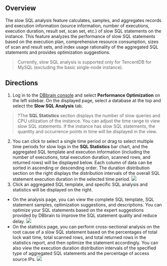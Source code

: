 ## Overview
The slow SQL analysis feature calculates, samples, and aggregates records and execution information (source information, number of executions, execution duration, result set, scan set, etc.) of slow SQL statements on the instance. This feature analyzes the performance of slow SQL statements based on the execution plan, comprehensive resource consumption, sizes of scan and result sets, and index usage rationality of the aggregated SQL statements and provides optimization suggestions.
>Currently, slow SQL analysis is supported only for TencentDB for MySQL (excluding the basic single-node instance).


## Directions
1. Log in to the [DBbrain console](https://console.cloud.tencent.com/dbbrain/slow-sql) and select **Performance Optimization** on the left sidebar. On the displayed page, select a database at the top and select the **Slow SQL Analysis** tab.
>?The **SQL Statistics** section displays the number of slow queries and CPU utilization of the instance. You can adjust the time range to view slow SQL statements. If the instance has slow SQL statements, the quantity and occurrence points in time will be displayed in the view.
2. You can click to select a single time period or drag to select multiple time periods for slow logs in the **SQL Statistics** bar chart, and the aggregated SQL template and execution information (including the number of executions, total execution duration, scanned rows, and returned rows) will be displayed below. Each column of data can be sorted in ascending or descending order. The duration distribution section on the right displays the distribution intervals of the overall SQL statement execution duration in the selected time period.
![](https://main.qcloudimg.com/raw/0659dcb5dfb47bf00c4df2646946f0ce.png)
3. Click an aggregated SQL template, and specific SQL analysis and statistics will be displayed on the right.
 - On the analysis page, you can view the complete SQL template, SQL statement samples, optimization suggestions, and descriptions. You can optimize your SQL statements based on the expert suggestions provided by DBbrain to improve the SQL statement quality and reduce delay.
![](https://main.qcloudimg.com/raw/f72dcf38d05fc7381007502e930f3014.png)
 - On the statistics page, you can perform cross-sectional analysis on the root cause of a slow SQL statement based on the percentages of total lock wait time, total scanned rows, and total returned rows in the statistics report, and then optimize the statement accordingly. You can also view the execution duration distribution intervals of the specified type of aggregated SQL statements and the percentage of access source IPs.
![](https://main.qcloudimg.com/raw/a3d611bcbc75bdd0e74e369c277d1cb5.png)
